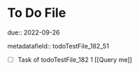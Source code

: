 # To Do File

due:: 2022-09-26

metadatafield:: todoTestFile_182_51

- [ ] Task of todoTestFile_182 1 [[Query me]]
